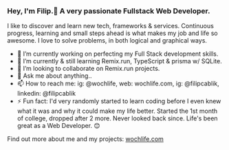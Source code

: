 ### Hey, I'm Filip.👋 A very passionate Fullstack Web Developer.
I like to discover and learn new tech, frameworks & services. Continuous progress, learning and small steps ahead is what makes my job and life so awesome. I love to solve problems, in both logical and graphical ways.

- 🔭 I’m currently working on perfecting my Full Stack development skills.
- 🌱 I’m currently & still learning Remix.run, TypeScript & prisma w/ SQLite.
- 👯 I’m looking to collaborate on Remix.run projects.
- 💬 Ask me about anything..
- 📫 How to reach me: ig: @wochlife, web: wochlife.com, ig: @filipcablik, linkedin: @filipcablik
- ⚡ Fun fact: I'd very randomly started to learn coding before I even knew what it was and why it could make my life better. Started the 1st month of college, dropped after 2 more. Never looked back since. Life's been great as a Web Developer. 😊

Find out more about me and my projects: [wochlife.com](https://wochlife.com)

